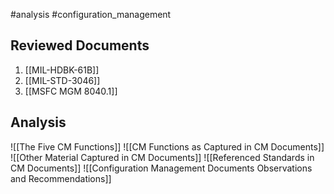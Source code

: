 #analysis #configuration_management

## Reviewed Documents
1. [[MIL-HDBK-61B]]
2. [[MIL-STD-3046]]
3. [[MSFC MGM 8040.1]]

## Analysis
![[The Five CM Functions]]
![[CM Functions as Captured in CM Documents]]
![[Other Material Captured in CM Documents]]
![[Referenced Standards in CM Documents]]
![[Configuration Management Documents Observations and Recommendations]]

